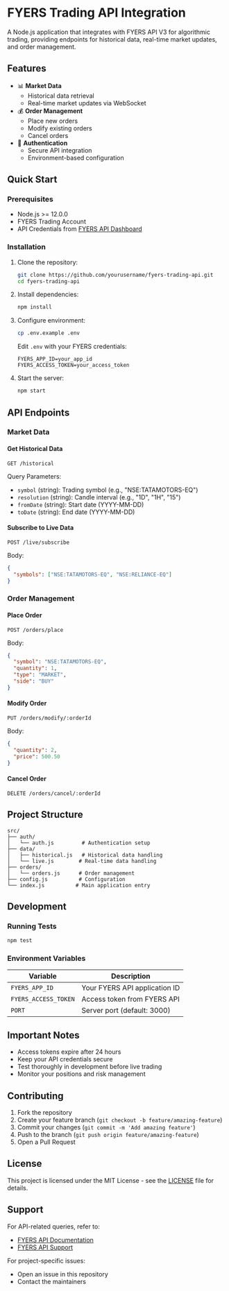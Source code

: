 # FYERS Trading API Integration

A Node.js application that integrates with FYERS API V3 for algorithmic trading, providing endpoints for historical data, real-time market updates, and order management.

## Features

- 📊 **Market Data**
  - Historical data retrieval
  - Real-time market updates via WebSocket
- 💰 **Order Management**
  - Place new orders
  - Modify existing orders
  - Cancel orders
- 🔐 **Authentication**
  - Secure API integration
  - Environment-based configuration

## Quick Start

### Prerequisites

- Node.js >= 12.0.0
- FYERS Trading Account
- API Credentials from [FYERS API Dashboard](https://myapi.fyers.in/dashboard)

### Installation

1. Clone the repository:
   ```bash
   git clone https://github.com/yourusername/fyers-trading-api.git
   cd fyers-trading-api
   ```

2. Install dependencies:
   ```bash
   npm install
   ```

3. Configure environment:
   ```bash
   cp .env.example .env
   ```
   Edit `.env` with your FYERS credentials:
   ```
   FYERS_APP_ID=your_app_id
   FYERS_ACCESS_TOKEN=your_access_token
   ```

4. Start the server:
   ```bash
   npm start
   ```

## API Endpoints

### Market Data

#### Get Historical Data
```http
GET /historical
```
Query Parameters:
- `symbol` (string): Trading symbol (e.g., "NSE:TATAMOTORS-EQ")
- `resolution` (string): Candle interval (e.g., "1D", "1H", "15")
- `fromDate` (string): Start date (YYYY-MM-DD)
- `toDate` (string): End date (YYYY-MM-DD)

#### Subscribe to Live Data
```http
POST /live/subscribe
```
Body:
```json
{
  "symbols": ["NSE:TATAMOTORS-EQ", "NSE:RELIANCE-EQ"]
}
```

### Order Management

#### Place Order
```http
POST /orders/place
```
Body:
```json
{
  "symbol": "NSE:TATAMOTORS-EQ",
  "quantity": 1,
  "type": "MARKET",
  "side": "BUY"
}
```

#### Modify Order
```http
PUT /orders/modify/:orderId
```
Body:
```json
{
  "quantity": 2,
  "price": 500.50
}
```

#### Cancel Order
```http
DELETE /orders/cancel/:orderId
```

## Project Structure

```
src/
├── auth/
│   └── auth.js         # Authentication setup
├── data/
│   ├── historical.js   # Historical data handling
│   └── live.js        # Real-time data handling
├── orders/
│   └── orders.js      # Order management
├── config.js          # Configuration
└── index.js          # Main application entry
```

## Development

### Running Tests
```bash
npm test
```

### Environment Variables

| Variable | Description |
|----------|-------------|
| `FYERS_APP_ID` | Your FYERS API application ID |
| `FYERS_ACCESS_TOKEN` | Access token from FYERS API |
| `PORT` | Server port (default: 3000) |

## Important Notes

- Access tokens expire after 24 hours
- Keep your API credentials secure
- Test thoroughly in development before live trading
- Monitor your positions and risk management

## Contributing

1. Fork the repository
2. Create your feature branch (`git checkout -b feature/amazing-feature`)
3. Commit your changes (`git commit -m 'Add amazing feature'`)
4. Push to the branch (`git push origin feature/amazing-feature`)
5. Open a Pull Request

## License

This project is licensed under the MIT License - see the [LICENSE](LICENSE) file for details.

## Support

For API-related queries, refer to:
- [FYERS API Documentation](https://myapi.fyers.in/docs)
- [FYERS API Support](https://fyers.in/support)

For project-specific issues:
- Open an issue in this repository
- Contact the maintainers
